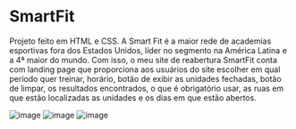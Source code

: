 # SmartFit
Projeto feito em HTML e CSS.
A Smart Fit é a maior rede de academias esportivas fora dos Estados Unidos, líder no segmento na América Latina e a 4ª maior do mundo.
Com isso, o meu site de reabertura SmartFit  conta com  landing page que proporciona aos usuários do site escolher em qual período quer treinar, 
horário, botão de exibir as unidades fechadas, botão de limpar, os resultados encontrados, o que é obrigatório usar, as ruas em que estão localizadas as unidades
e  os dias em que estão abertos.

![image](https://github.com/terezafabiula/SmartFit/assets/150807884/41afaaa4-7054-4e83-8ee2-c872176f6c6c)
![image](https://github.com/terezafabiula/SmartFit/assets/150807884/f6c9d187-37eb-4b01-b418-f4de8974305d)
![image](https://github.com/terezafabiula/SmartFit/assets/150807884/83981692-bd43-4341-8ab2-6493d28a2995)



